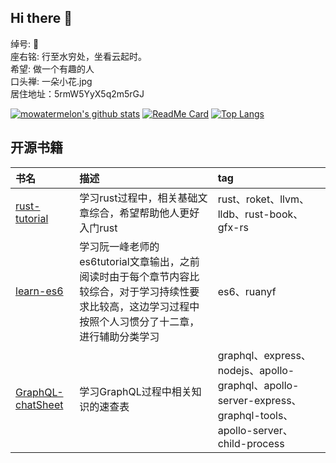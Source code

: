 ## Hi there 👋

绰号: 🍉<br>
座右铭: 行至水穷处，坐看云起时。<br>
希望: 做一个有趣的人<br>
口头禅: 一朵小花.jpg<br>
居住地址：5rmW5YyX5q2m5rGJ<br>

[![mowatermelon's github stats](https://github-readme-stats.vercel.app/api?username=mowatermelon&show_icons=true&theme=radical)](https://github.com/anuraghazra/github-readme-stats)
[![ReadMe Card](https://github-readme-stats.vercel.app/api/pin/?username=mowatermelon&repo=mowatermelon)](https://github.com/anuraghazra/github-readme-stats)
[![Top Langs](https://github-readme-stats.vercel.app/api/top-langs/?username=mowatermelon&layout=compact)](https://github.com/anuraghazra/github-readme-stats)

## 开源书籍

|书名|描述|tag|
|:---|:--|:--|
|[rust-tutorial](https://github.com/mowatermelon/learn-rust/wiki)|学习rust过程中，相关基础文章综合，希望帮助他人更好入门rust|rust、roket、llvm、lldb、rust-book、gfx-rs|
|[learn-es6](https://mowatermelon.github.io/learn-es6/)|学习阮一峰老师的es6tutorial文章输出，之前阅读时由于每个章节内容比较综合，对于学习持续性要求比较高，这边学习过程中按照个人习惯分了十二章，进行辅助分类学习|es6、ruanyf|
|[GraphQL-chatSheet](https://github.com/mowatermelon/learn-GraphQL/wiki)|学习GraphQL过程中相关知识的速查表|graphql、express、nodejs、apollo-graphql、apollo-server-express、graphql-tools、apollo-server、child-process|
